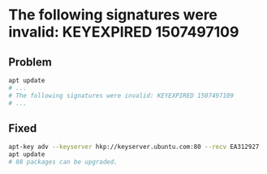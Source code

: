 # The following signatures were invalid: KEYEXPIRED 1507497109

## Problem

```bash
apt update
# ...
# The following signatures were invalid: KEYEXPIRED 1507497109
# ...
```

## Fixed

```bash
apt-key adv --keyserver hkp://keyserver.ubuntu.com:80 --recv EA312927
apt update
# 88 packages can be upgraded.
```
